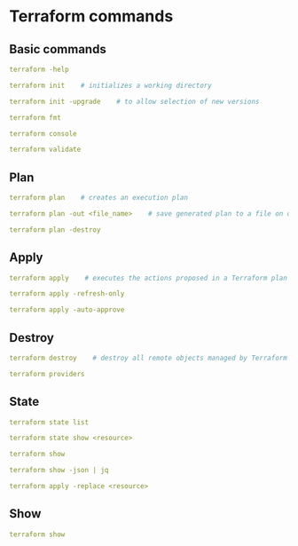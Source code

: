 # Terraform commands

## Basic commands
```yaml
terraform -help
```

```yaml
terraform init    # initializes a working directory
```

```yaml
terraform init -upgrade    # to allow selection of new versions
```

```yaml
terraform fmt
```

```yaml
terraform console
```

```yaml
terraform validate
```

## Plan
```yaml
terraform plan    # creates an execution plan
```
```yaml
terraform plan -out <file_name>    # save generated plan to a file on disk
```
```yaml
terraform plan -destroy
```

## Apply
```yaml
terraform apply    # executes the actions proposed in a Terraform plan
```
```yaml
terraform apply -refresh-only
```
```yaml
terraform apply -auto-approve
```

## Destroy
```yaml
terraform destroy    # destroy all remote objects managed by Terraform configuration
```

```yaml
terraform providers
```

## State
```yaml
terraform state list
```

```yaml
terraform state show <resource>
```

```yaml
terraform show
```

```yaml
terraform show -json | jq
```

```yaml
terraform apply -replace <resource>
```

## Show
```yaml
terraform show
```
